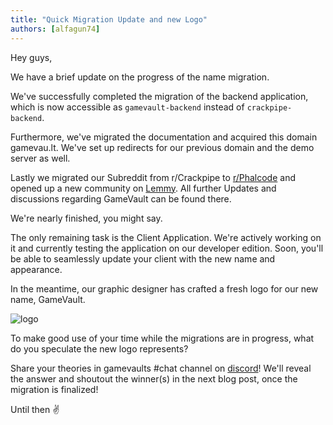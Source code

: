 ```yaml
---
title: "Quick Migration Update and new Logo"
authors: [alfagun74]
---
```


Hey guys,

We have a brief update on the progress of the name migration.

We've successfully completed the migration of the backend application, which is now accessible as `gamevault-backend` instead of `crackpipe-backend`.

Furthermore, we've migrated the documentation and acquired this domain gamevau.lt. We've set up redirects for our previous domain and the demo server as well.

Lastly we migrated our Subreddit from r/Crackpipe to [r/Phalcode](https://reddit.com/r/Phalcode) and opened up a new community on [Lemmy](https://lemmy.world/c/phalcode). All further Updates and discussions regarding GameVault can be found there.

We're nearly finished, you might say.

The only remaining task is the Client Application. We're actively working on it and currently testing the application on our developer edition. Soon, you'll be able to seamlessly update your client with the new name and appearance.

In the meantime, our graphic designer has crafted a fresh logo for our new name, GameVault.

![logo](/img/logo-text-and-image-sbs.png)

To make good use of your time while the migrations are in progress, what do you speculate the new logo represents?

Share your theories in gamevaults #chat channel on [discord](https://discord.gg/NEdNen2dSu)! We'll reveal the answer and shoutout the winner(s) in the next blog post, once the migration is finalized!

Until then ✌️
